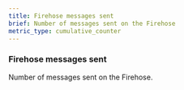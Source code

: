 ```yaml
---
title: Firehose messages sent
brief: Number of messages sent on the Firehose
metric_type: cumulative_counter
---
```


### Firehose messages sent

Number of messages sent on the Firehose.
